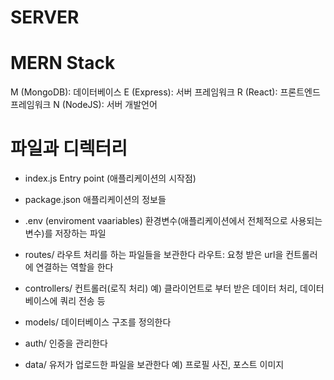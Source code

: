 # SERVER

# MERN Stack
M (MongoDB): 데이터베이스
E (Express): 서버 프레임워크
R (React): 프론트엔드 프레임워크
N (NodeJS): 서버 개발언어

# 파일과 디렉터리
- index.js
Entry point (애플리케이션의 시작점)

- package.json
애플리케이션의 정보들

- .env (enviroment vaariables)
환경변수(애플리케이션에서 전체적으로 사용되는 변수)를 저장하는 파일

- routes/
라우트 처리를 하는 파일들을 보관한다
라우트: 요청 받은 url을 컨트롤러에 연결하는 역할을 한다

- controllers/
컨트롤러(로직 처리)
예) 클라이언트로 부터 받은 데이터 처리, 데이터베이스에 쿼리 전송 등

- models/
데이터베이스 구조를 정의한다

- auth/
인증을 관리한다

- data/
유저가 업로드한 파일을 보관한다
예) 프로필 사진, 포스트 이미지